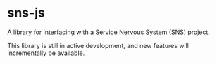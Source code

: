 # sns-js

A library for interfacing with a Service Nervous System (SNS) project.

This library is still in active development, and new features will incrementally be available.
